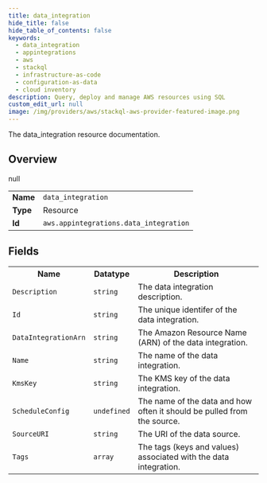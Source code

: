 ```yaml
---
title: data_integration
hide_title: false
hide_table_of_contents: false
keywords:
  - data_integration
  - appintegrations
  - aws
  - stackql
  - infrastructure-as-code
  - configuration-as-data
  - cloud inventory
description: Query, deploy and manage AWS resources using SQL
custom_edit_url: null
image: /img/providers/aws/stackql-aws-provider-featured-image.png
---
```

The data_integration resource documentation.

## Overview
<table><tbody>
<tr><td><b>Name</b></td><td><code>data_integration</code></td></tr>
<tr><td><b>Type</b></td><td>Resource</td></tr>
null
<tr><td><b>Id</b></td><td><code>aws.appintegrations.data_integration</code></td></tr>
</tbody></table>

## Fields
<table><tbody>
<tr><th>Name</th><th>Datatype</th><th>Description</th></tr>
<tr><td><code>Description</code></td><td><code>string</code></td><td>The data integration description.</td></tr><tr><td><code>Id</code></td><td><code>string</code></td><td>The unique identifer of the data integration.</td></tr><tr><td><code>DataIntegrationArn</code></td><td><code>string</code></td><td>The Amazon Resource Name (ARN) of the data integration.</td></tr><tr><td><code>Name</code></td><td><code>string</code></td><td>The name of the data integration.</td></tr><tr><td><code>KmsKey</code></td><td><code>string</code></td><td>The KMS key of the data integration.</td></tr><tr><td><code>ScheduleConfig</code></td><td><code>undefined</code></td><td>The name of the data and how often it should be pulled from the source.</td></tr><tr><td><code>SourceURI</code></td><td><code>string</code></td><td>The URI of the data source.</td></tr><tr><td><code>Tags</code></td><td><code>array</code></td><td>The tags (keys and values) associated with the data integration.</td></tr>
</tbody></table>